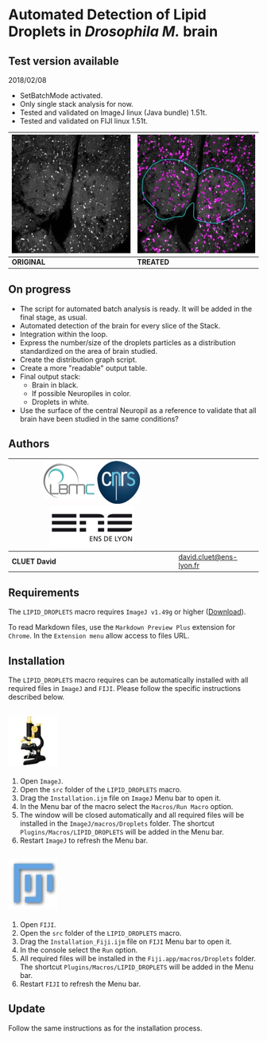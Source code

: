 Automated Detection of Lipid Droplets in *Drosophila M.* brain
===


**Test version available**
--

2018/02/08
- SetBatchMode activated.
- Only single stack analysis for now.
- Tested and validated on ImageJ linux (Java bundle) 1.51t.
- Tested and validated on FIJI linux 1.51t.


|![Example original](doc/Original.jpg)|![Example treated](doc/Treated.jpg)|
|-------------------------------------|-----------------------------------|
|**ORIGINAL**   |**TREATED**   |


**On progress**
--
- The script for automated batch analysis is ready. It will be added in the final stage, as usual.
- Automated detection of the brain for every slice of the Stack.
- Integration within the loop.
- Express the number/size of the droplets particles as a distribution standardized on the area of brain studied.
- Create the distribution graph script.
- Create a more "readable" output table.
- Final output stack:
    - Brain in black.
    - If possible Neuropiles in color.
    - Droplets in white.
- Use the surface of the central Neuropil as a reference to validate that all brain have been studied in the same conditions?


**Authors**
--

| ![LBMC Logo](doc/Logo_LBMC.jpg) ![CNRS Logo](doc/Logo_cnrs.jpg) ![ENS Logo](doc/Logo_ens.jpg) ||
|-----------------------------|------------|
|**CLUET David**|     [david.cluet@ens-lyon.fr](david.cluet@ens-lyon.fr)|


**Requirements**
--
The `LIPID_DROPLETS` macro requires `ImageJ v1.49g` or higher ([Download](https://imagej.nih.gov/ij/download.html)).

To read Markdown files, use the `Markdown Preview Plus` extension for `Chrome`. In the `Extension menu` allow access to files URL.


**Installation**
--
The `LIPID_DROPLETS` macro requires can be automatically installed with all required files in `ImageJ` and `FIJI`. Please follow the specific instructions described below.


![ImageJ Logo](doc/IJ.jpg)
---
1. Open `ImageJ`.
2. Open the `src` folder of the `LIPID_DROPLETS` macro.
3. Drag the `Installation.ijm` file on `ImageJ` Menu bar to open it.
4. In the Menu bar of the macro select the `Macros/Run Macro` option.
5. The window will be closed automatically and all required files will be installed in the `ImageJ/macros/Droplets` folder. The shortcut `Plugins/Macros/LIPID_DROPLETS` will be added in the Menu bar.
6. Restart `ImageJ` to refresh the Menu bar.


![FIJI Logo](doc/FIJI.jpg)
---
1. Open `FIJI`.
2. Open the `src` folder of the `LIPID_DROPLETS` macro.
3. Drag the `Installation_Fiji.ijm` file on `FIJI` Menu bar to open it.
4. In the console select the `Run` option.
5. All required files will be installed in the `Fiji.app/macros/Droplets` folder. The shortcut `Plugins/Macros/LIPID_DROPLETS` will be added in the Menu bar.
6. Restart `FIJI` to refresh the Menu bar.


Update
---
Follow the same instructions as for the installation process.
